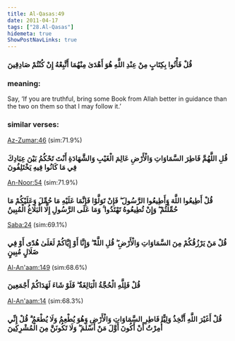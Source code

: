 ```yaml
---
title: Al-Qasas:49
date: 2011-04-17
tags: ["28.Al-Qasas"]
hidemeta: true 
ShowPostNavLinks: true 
---
```

### قُلْ فَأْتُوا بِكِتَابٍ مِنْ عِنْدِ اللَّهِ هُوَ أَهْدَىٰ مِنْهُمَا أَتَّبِعْهُ إِنْ كُنْتُمْ صَادِقِينَ
### meaning: 
Say, ‘If you are truthful, bring some Book from Allah better in guidance than the two on them so that I may follow it.’
### similar verses: 

[Az-Zumar:46](/39/46) (sim:71.9%)

### قُلِ اللَّهُمَّ فَاطِرَ السَّمَاوَاتِ وَالْأَرْضِ عَالِمَ الْغَيْبِ وَالشَّهَادَةِ أَنْتَ تَحْكُمُ بَيْنَ عِبَادِكَ فِي مَا كَانُوا فِيهِ يَخْتَلِفُونَ

[An-Noor:54](/24/54) (sim:71.9%)

### قُلْ أَطِيعُوا اللَّهَ وَأَطِيعُوا الرَّسُولَ ۖ فَإِنْ تَوَلَّوْا فَإِنَّمَا عَلَيْهِ مَا حُمِّلَ وَعَلَيْكُمْ مَا حُمِّلْتُمْ ۖ وَإِنْ تُطِيعُوهُ تَهْتَدُوا ۚ وَمَا عَلَى الرَّسُولِ إِلَّا الْبَلَاغُ الْمُبِينُ

[Saba:24](/34/24) (sim:69.1%)

### قُلْ مَنْ يَرْزُقُكُمْ مِنَ السَّمَاوَاتِ وَالْأَرْضِ ۖ قُلِ اللَّهُ ۖ وَإِنَّا أَوْ إِيَّاكُمْ لَعَلَىٰ هُدًى أَوْ فِي ضَلَالٍ مُبِينٍ

[Al-An'aam:149](/6/149) (sim:68.6%)

### قُلْ فَلِلَّهِ الْحُجَّةُ الْبَالِغَةُ ۖ فَلَوْ شَاءَ لَهَدَاكُمْ أَجْمَعِينَ

[Al-An'aam:14](/6/14) (sim:68.3%)

### قُلْ أَغَيْرَ اللَّهِ أَتَّخِذُ وَلِيًّا فَاطِرِ السَّمَاوَاتِ وَالْأَرْضِ وَهُوَ يُطْعِمُ وَلَا يُطْعَمُ ۗ قُلْ إِنِّي أُمِرْتُ أَنْ أَكُونَ أَوَّلَ مَنْ أَسْلَمَ ۖ وَلَا تَكُونَنَّ مِنَ الْمُشْرِكِينَ
